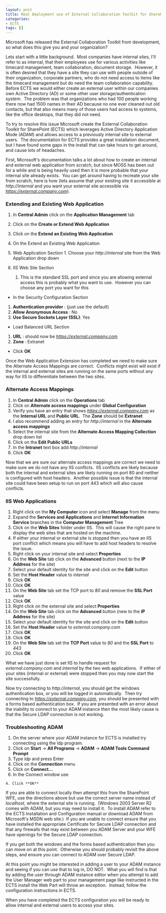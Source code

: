 ```yaml
---
layout: post
title: Real Deployment use of External Collaboration Toolkit for SharePoint
categories:
- ECTS
tags: []
---
```

Microsoft has released the External Collaboration Toolkit from development, so what does this give you and your organization?&nbsp;

Lets start with a little background.&nbsp; Most companies have internal sites, I'll refer to as internal, that their employees use for various activities like timecard management, team collaboration, document storage.&nbsp; However, it is often desired that they have a site they can use with people outside of their organization, corporate partners, who do not need access to items like the timecard management but do need the team collaboration capability.&nbsp; Before ECTS we would either create an external user within our companies own Active Directory (AD) or some other user storage/authentication system.&nbsp; The problem was that organizations who had 100 people working there now had 1500 names in their AD because no one ever cleaned out old contacts, but that also means many of those users had access to systems, like the office desktops, that they did not need.

To try to resolve this issue Microsoft create the External Collaboration Toolkit for SharePoint (ECTS) which leverages Active Directory Application Mode (ADAM) and allows access to a previously internal site to external users.&nbsp; The documentation for ECTS provides a great installation document, but I have found some gaps in the install that can take hours to get around, and cause lots of headaches.

First, Microsoft's documentation talks a lot about how to create an internal and external web application from scratch, but since MOSS has been out for a while and is being heavily used then it is more probable that your internal site already exists.&nbsp; You can get around having to recreate your site from scratch, here is how (lets assume that your existing site it accessible at _http://internal_ and you want your external site accessible via _https://external.company.com_).

### Extending and Existing Web Application

1. In **Central Admin** click on the **Application Management** tab
2. Click on the **Create or Extend Web Application**
3. Click on the **Extend an Existing Web Application**
4. On the Extend an Existing Web Application
  1. Web Application Section
    1. Choose your _http://internal_ site from the Web Application drop down
  2. IIS Web Site Section


      1. This is the standard SSL port and since you are allowing external access this is probably what you want to use.&nbsp; However you can choose any port you want for this


- In the Security Configuration Section
1. **Authentication provider** : (just use the default)
2. **Allow Anonymous Access** : No
3. **Use Secure Sockets Layer (SSL)**: Yes
- Load Balanced URL Section
1. **URL** : should now be _https://external.company.com_
2. **Zone** : Extranet
- Click **OK**

Once the Web Application Extension has completed we need to make sure the Alternate Access Mappings are correct.&nbsp; Conflicts might exist will exist if the internal and external sites are running on the same ports without any way for IIS to differentiate between the two sites.

### Alternate Access Mappings

1. In **Central Admin** click on the **Operations** tab
2. Click on **Alternate access mappings** under **Global Configuration**
3. Verify you have an entry that shows _https://external.company.com_ as the **Internal URL** and **Public URL**.&nbsp; The **Zone** should be **Extranet**
4. I also recommend adding an entry for _http://internal_ in the **Alternate access mappings**
  1. Select the internal site from the **Alternate Access Mapping Collection** drop down list
  2. Click on the **Edit Public URLs**
  3. In the **Intranet** text box add _http://internal_
  4. Click **OK**

Now that we are sure our alternate access mappings are correct we need to make sure we do not have any IIS conflicts.&nbsp; IIS conflicts are likely because both the internal and external sites are likely running on port 80 and neither is configured with host headers.&nbsp; Another possible issue is that the internal site could have been setup to run on port 443 which will also cause conflicts.

### IIS Web Applications

1. Right click on the **My Computer** icon and select **Manage** from the menu
2. Expand the **Services and Applications** and **Internet Information Service** branches in the **Computer Management** Tree
3. Click on the **Web Sites** folder under IIS.&nbsp; This will cause the right pane to display the web sites that are hosted on the machine.
4. If either your internal or external site is stopped then you have an IIS port conflict which means you will have to add host headers to resolve the issue.
5. Right click on your internal site and select **Properties**
6. On the **Web Site** tab click on the **Advanced** button (next to the **IP Address** for the site)
7. Select your default identity for the site and click on the **Edit** button
8. Set the **Host Header** value to _internal_
9. Click **OK**
10. Click **OK**
11. On the **Web Site** tab set the TCP port to _80_ and remove the **SSL Port** value
12. Click **OK**
13. Right click on the external site and select **Properties**
14. On the **Web Site** tab click on the **Advanced** button (new to the **IP Address** for the site)
15. Select your default identity for the site and click on the **Edit** button
16. Set the **Host Header** value to _external.company.com_
17. Click **OK**
18. Click **OK**
19. On the **Web Site** tab set the **TCP Port** value to _80_ and the **SSL Port** to _443_
20. Click **OK**

What we have just done is set IIS to handle request for _external.company.com_ and _internal_ by the two web applications.&nbsp; If either of your sites (internal or external) were stopped then you may now start the site successfully.

Now try connecting to _http://internal_, you should get the windows authentication box, or you will be logged in automatically.&nbsp; Then try connecting to _https://external.company.com_, you should be presented with a forms based authentication box.&nbsp; If you are presented with an error about the inability to connect to your ADAM instance then the most likely cause is that the Secure LDAP connection is not working.&nbsp;

### Troubleshooting ADAM

1. On the server where your ADAM instance for ECTS is installed try connecting using the ldp program.
  1. Click on **Start** -\> **All Programs** -\> **ADAM** -\> **ADAM Tools Command Prompt**
  2. Type _ldp_ and press Enter
  3. Click on the **Connection** menu
  4. Click on **Connect...**
  5. In the Connect window use



    4. Click **OK**

If you are able to connect locally then attempt this from the SharePoint WFE, use the directions above but use the correct server name instead of _localhost_, where the external site is running.&nbsp; (Windows 2003 Server R2 comes with ADAM, but you may need to install it.&nbsp; To install ADAM refer to the ECTS Installation and Configuration manual or download ADAM from Microsoft's MSDN web site.)&nbsp; If you are unable to connect ensure that you have installed the appropriate Certificate for Secure LDAP connection and that any firewalls that may exist between you ADAM Server and your WFE have openings for the Secure LDAP connection.

If you get both the windows and the forms based authentication then you can move on at this point.&nbsp; Otherwise you should probably revisit the above steps, and ensure you can connect to ADAM over Secure LDAP.

At this point you might be interested in adding a user to your ADAM instance and seeing if you can use that to log in, DO NOT.&nbsp; What you will find is that by adding the user through ADAM instance editor when you attempt to add the User Manager web part to your management page like instructed in the ECTS install the Web Part will throw an exception.&nbsp; Instead, follow the configuration instructions in ECTS.&nbsp;

When you have completed the ECTS configuration you will be ready to allow internal and external users to access your sites.

